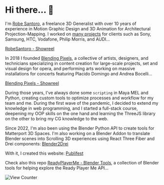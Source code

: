 # Hi there... 👋

I'm [Robe Santoro](https://linktr.ee/robesantoro), a freelance 3D Generalist with over 10 years of experience in Motion Graphic Design and 3D Animation for Architectural Projection-Mapping. I worked on [many projects](https://vimeo.com/robesantoro/videos) for clients such as Sony, Samsung, HTC, Vodafone, Philip Morris, and AUDI...

[RobeSantoro - Showreel](https://user-images.githubusercontent.com/1170571/196966158-76a67dd2-b9cf-465c-9611-3a6ae68b4a8b.mp4)

In 2018 I founded [Blending Pixels](https://www.blendingpixels.com/), a collective of artists, designers, and technicians specializing in content creation for large-scale projects, set and visual design for opera, and performing arts working on massive installations for concerts featuring Placido Domingo and Andrea Bocelli...

[Blending Pixels - Showreel](https://user-images.githubusercontent.com/1170571/196964784-1d149396-b1f1-4626-85ad-d00c076e8e50.mp4)

During those years, I've always done some `scripting` in Maya MEL and Python, creating custom tools to optimize processes and workflow for my team and me. During the first wave of the pandemic, I decided to extend my knowledge in web programming, and I started a full-stack course, deepening my OOP skills on the one hand and learning the ThreeJS library on the other to bring my CG knowledge to the web.

Since 2022, I'm also been using the Blender Python API to create tools for Matterport 3D Spaces. I'm also working on a Blender Addon to translate Blender scenes into Scrolling 3D experiences using React Three Fiber and Drei components: [Blender2Drei](https://github.com/RobeSantoro/blender2drei)

With it, I created this website: [Publifest](https://publifest-3d-r3f.vercel.app/)

Check also this repo [ReadyPlayerMe - Blender Tools](https://github.com/RobeSantoro/ReadyPlayerMe-Blender-Tools), a collection of Blender tools for helping explore the Ready Player Me API...

![View Counter](https://komarev.com/ghpvc/?username=RobeSantoro&label=PROFILE+VIEWS&color=21525D)
